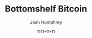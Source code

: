 ---
layout: media
title: Bottomshelf Bitcoin
date: 1111-11-11
categories: ['Podcasts']
author: ['Josh Humphrey']
excerpt: Andreas Raspitzu came on the show to discuss his project, BTC-Hotspot, enabling you to monetize your internet connection by sharing it over a Raspberry Pi. We discussed its potential as well as the challenges he’s faced and the value of other collaborators in open source projects.
external_url: https://bottomshelfbitcoin.com/
---